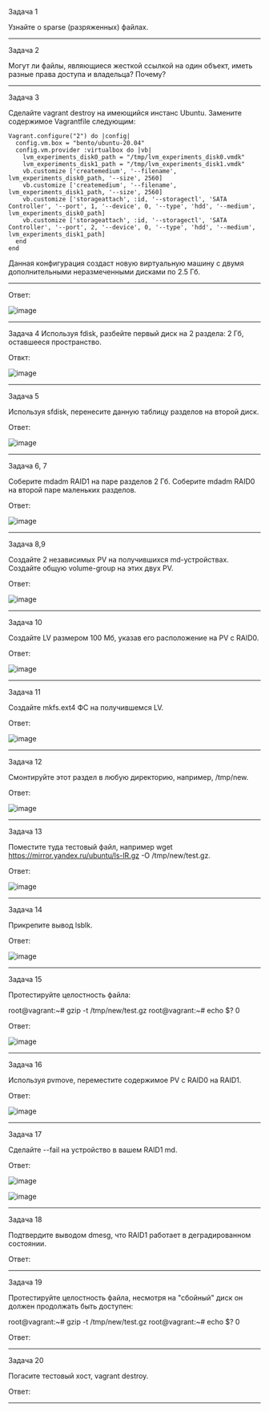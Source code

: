 Задача 1

Узнайте о sparse (разряженных) файлах.
_________________________________________________________________________________________________________________________________________________________________________________

Задача 2

Могут ли файлы, являющиеся жесткой ссылкой на один объект, иметь разные права доступа и владельца? Почему?
_________________________________________________________________________________________________________________________________________________________________________________

Задача 3

Сделайте vagrant destroy на имеющийся инстанс Ubuntu. Замените содержимое Vagrantfile следующим:

    Vagrant.configure("2") do |config|
      config.vm.box = "bento/ubuntu-20.04"
      config.vm.provider :virtualbox do |vb|
        lvm_experiments_disk0_path = "/tmp/lvm_experiments_disk0.vmdk"
        lvm_experiments_disk1_path = "/tmp/lvm_experiments_disk1.vmdk"
        vb.customize ['createmedium', '--filename', lvm_experiments_disk0_path, '--size', 2560]
        vb.customize ['createmedium', '--filename', lvm_experiments_disk1_path, '--size', 2560]
        vb.customize ['storageattach', :id, '--storagectl', 'SATA Controller', '--port', 1, '--device', 0, '--type', 'hdd', '--medium', lvm_experiments_disk0_path]
        vb.customize ['storageattach', :id, '--storagectl', 'SATA Controller', '--port', 2, '--device', 0, '--type', 'hdd', '--medium', lvm_experiments_disk1_path]
      end
    end

Данная конфигурация создаст новую виртуальную машину с двумя дополнительными неразмеченными дисками по 2.5 Гб.

---------------------------------------------------------------------------------------------------------------------------------------------------------------------------------

Ответ:

![image](https://user-images.githubusercontent.com/65549218/144740133-38a56851-fa10-4d7e-a18a-cb2caebcdcdb.png)

_________________________________________________________________________________________________________________________________________________________________________________
Задача 4
Используя fdisk, разбейте первый диск на 2 раздела: 2 Гб, оставшееся пространство.

Отвкт:

![image](https://user-images.githubusercontent.com/65549218/144755020-4b556cdb-b318-417b-803d-3c7b3c8c0e92.png)

________________________________________________________________________________________________________________________________________________________________________________
Задача 5

Используя sfdisk, перенесите данную таблицу разделов на второй диск.

Ответ:

![image](https://user-images.githubusercontent.com/65549218/144755290-d81dfad3-b4d3-4aa4-a69d-685e522ab879.png)

________________________________________________________________________________________________________________________________________________________________________________
Задача 6, 7

Соберите mdadm RAID1 на паре разделов 2 Гб.
Соберите mdadm RAID0 на второй паре маленьких разделов.

Ответ: 

![image](https://user-images.githubusercontent.com/65549218/144755708-2467bea4-ddef-4938-82db-670c36747ea6.png)

________________________________________________________________________________________________________________________________________________________________________________

Задача 8,9

Создайте 2 независимых PV на получившихся md-устройствах.
Создайте общую volume-group на этих двух PV.

Ответ: 

![image](https://user-images.githubusercontent.com/65549218/144756198-8393985e-3212-4f36-a0c2-f6a9badb0be4.png)
________________________________________________________________________________________________________________________________________________________________________________

Задача 10

Создайте LV размером 100 Мб, указав его расположение на PV с RAID0.

Ответ: 

![image](https://user-images.githubusercontent.com/65549218/144756215-86259afe-c911-41cd-a2ec-9e8969cca41c.png)

________________________________________________________________________________________________________________________________________________________________________________

Задача 11

Создайте mkfs.ext4 ФС на получившемся LV.

Ответ: 

![image](https://user-images.githubusercontent.com/65549218/144756317-5f419460-d0e6-4fb7-b95f-cbdc063c68fc.png)

________________________________________________________________________________________________________________________________________________________________________________

Задача 12

Смонтируйте этот раздел в любую директорию, например, /tmp/new.

Ответ: 

![image](https://user-images.githubusercontent.com/65549218/144758500-e526fb13-649b-4d30-a589-7e788130b716.png)

________________________________________________________________________________________________________________________________________________________________________________

Задача 13

Поместите туда тестовый файл, например wget https://mirror.yandex.ru/ubuntu/ls-lR.gz -O /tmp/new/test.gz.

Ответ:

![image](https://user-images.githubusercontent.com/65549218/144758652-aaa5e13d-5184-4139-a363-f8d83368b8b1.png)

________________________________________________________________________________________________________________________________________________________________________________

Задача 14

Прикрепите вывод lsblk.

Ответ:

![image](https://user-images.githubusercontent.com/65549218/144758718-ea96a23a-aaea-4fdc-8e36-86ae846a5e90.png)

________________________________________________________________________________________________________________________________________________________________________________

Задача 15

Протестируйте целостность файла:

root@vagrant:~# gzip -t /tmp/new/test.gz
root@vagrant:~# echo $?
0

Ответ:

![image](https://user-images.githubusercontent.com/65549218/144758865-505572e1-c395-4d34-9663-ea7b5cadc5b4.png)

________________________________________________________________________________________________________________________________________________________________________________

Задача 16

Используя pvmove, переместите содержимое PV с RAID0 на RAID1.

Ответ:

![image](https://user-images.githubusercontent.com/65549218/144759417-a1d30a9c-a26a-46cc-950f-cf6dfc4e9249.png)

________________________________________________________________________________________________________________________________________________________________________________

Задача 17

Сделайте --fail на устройство в вашем RAID1 md.

Ответ:

![image](https://user-images.githubusercontent.com/65549218/144759569-d1a36fc6-8662-446a-9680-e1493149889b.png)

![image](https://user-images.githubusercontent.com/65549218/144759610-04ee20aa-2999-4ddc-94da-aac422d6b4c2.png)

________________________________________________________________________________________________________________________________________________________________________________
Задача 18

Подтвердите выводом dmesg, что RAID1 работает в деградированном состоянии.

Ответ:
________________________________________________________________________________________________________________________________________________________________________________

Задача 19

Протестируйте целостность файла, несмотря на "сбойный" диск он должен продолжать быть доступен:

root@vagrant:~# gzip -t /tmp/new/test.gz
root@vagrant:~# echo $?
0

Ответ:
________________________________________________________________________________________________________________________________________________________________________________

Задача 20

Погасите тестовый хост, vagrant destroy.

Ответ:

________________________________________________________________________________________________________________________________________________________________________________
